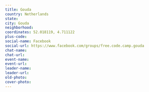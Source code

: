 ```yaml
---
title: Gouda
country: Netherlands
state: 
city: Gouda
neighborhood: 
coordinates: 52.018119, 4.711122
plus-code:
social-name: Facebook
social-url: https://www.facebook.com/groups/free.code.camp.gouda
chat-name:
chat-url:
event-name:
event-url:
leader-name:
leader-url:
old-photo: 
cover-photo:
---
```

